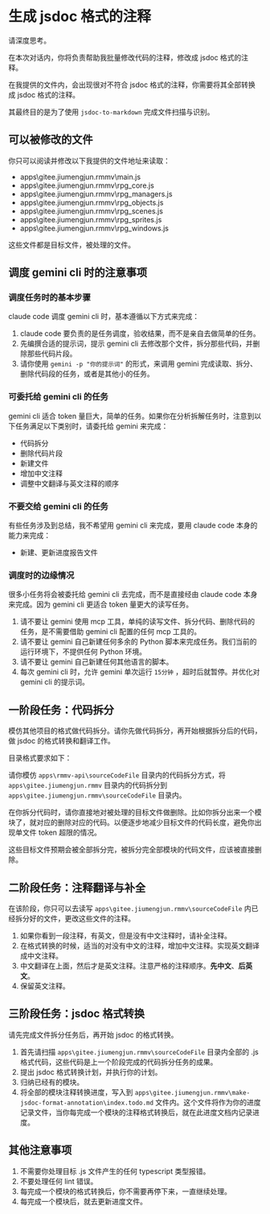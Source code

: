# 生成 jsdoc 格式的注释

请深度思考。

在本次对话内，你将负责帮助我批量修改代码的注释，修改成 jsdoc 格式的注释。

在我提供的文件内，会出现很对不符合 jsdoc 格式的注释，你需要将其全部转换成 jsdoc 格式的注释。

其最终目的是为了使用 `jsdoc-to-markdown` 完成文件扫描与识别。

## 可以被修改的文件

你只可以阅读并修改以下我提供的文件地址来读取：

- apps\gitee.jiumengjun.rmmv\main.js
- apps\gitee.jiumengjun.rmmv\rpg_core.js
- apps\gitee.jiumengjun.rmmv\rpg_managers.js
- apps\gitee.jiumengjun.rmmv\rpg_objects.js
- apps\gitee.jiumengjun.rmmv\rpg_scenes.js
- apps\gitee.jiumengjun.rmmv\rpg_sprites.js
- apps\gitee.jiumengjun.rmmv\rpg_windows.js

这些文件都是目标文件，被处理的文件。

## 调度 gemini cli 时的注意事项

### 调度任务时的基本步骤

claude code 调度 gemini cli 时，基本遵循以下方式来完成：

1. claude code 要负责的是任务调度，验收结果，而不是亲自去做简单的任务。
2. 先编撰合适的提示词，提示 gemini cli 去修改那个文件，拆分那些代码，并删除那些代码片段。
3. 请你使用 `gemini -p "你的提示词"` 的形式，来调用 gemini 完成读取、拆分、删除代码段的任务，或者是其他小的任务。

### 可委托给 gemini cli 的任务

gemini cli 适合 token 量巨大，简单的任务。如果你在分析拆解任务时，注意到以下任务满足以下类别时，请委托给 gemini 来完成：

- 代码拆分
- 删除代码片段
- 新建文件
- 增加中文注释
- 调整中文翻译与英文注释的顺序

### 不要交给 gemini cli 的任务

有些任务涉及到总结，我不希望用 gemini cli 来完成，要用 claude code 本身的能力来完成：

- 新建、更新进度报告文件

### 调度时的边缘情况

很多小任务将会被委托给 gemini cli 去完成，而不是直接经由 claude code 本身来完成。因为 gemini cli 更适合 token 量更大的读写任务。

1. 请不要让 gemini 使用 mcp 工具，单纯的读写文件、拆分代码、删除代码的任务，是不需要借助 gemini cli 配置的任何 mcp 工具的。
2. 请不要让 gemini 自己新建任何多余的 Python 脚本来完成任务。我们当前的运行环境下，不提供任何 Python 环境。
3. 请不要让 gemini 自己新建任何其他语言的脚本。
4. 每次 gemini cli 时，允许 gemini 单次运行 `15分钟` ，超时后就暂停。并优化对 gemini cli 的提示词。

## 一阶段任务：代码拆分

模仿其他项目的格式做代码拆分。请你先做代码拆分，再开始根据拆分后的代码，做 jsdoc 的格式转换和翻译工作。

目录格式要求如下：

请你模仿 `apps\rmmv-api\sourceCodeFile` 目录内的代码拆分方式，将 `apps\gitee.jiumengjun.rmmv` 目录内的代码拆分到 `apps\gitee.jiumengjun.rmmv\sourceCodeFile` 目录内。

在你拆分代码时，请你直接地对被处理的目标文件做删除。比如你拆分出来一个模块了，就对应的删除对应的代码。以便逐步地减少目标文件的代码长度，避免你出现单文件 token 超限的情况。

这些目标文件预期会被全部拆分完，被拆分完全部模块的代码文件，应该被直接删除。

## 二阶段任务：注释翻译与补全

在该阶段，你只可以去读写 `apps\gitee.jiumengjun.rmmv\sourceCodeFile` 内已经拆分好的文件，更改这些文件的注释。

1. 如果你看到一段注释，有英文，但是没有中文注释时，请补全注释。
2. 在格式转换的时候，适当的对没有中文的注释，增加中文注释。实现英文翻译成中文注释。
3. 中文翻译在上面，然后才是英文注释。注意严格的注释顺序。**先中文**、**后英文**。
4. 保留英文注释。

## 三阶段任务：jsdoc 格式转换

请先完成文件拆分任务后，再开始 jsdoc 的格式转换。

1. 首先请扫描 `apps\gitee.jiumengjun.rmmv\sourceCodeFile` 目录内全部的 .js 格式代码，这些代码是上一个阶段完成的代码拆分任务的成果。
2. 提出 jsdoc 格式转换计划，并执行你的计划。
3. 归纳已经有的模块。
4. 将全部的模块注释转换进度，写入到 `apps\gitee.jiumengjun.rmmv\make-jsdoc-format-annotation\index.todo.md` 文件内。这个文件将作为你的进度记录文件，当你每完成一个模块的注释格式转换后，就在此进度文档内记录进度。

## 其他注意事项

1. 不需要你处理目标 .js 文件产生的任何 typescript 类型报错。
2. 不要处理任何 lint 错误。
3. 每完成一个模块的格式转换后，你不需要再停下来，一直继续处理。
4. 每完成一个模块后，就去更新进度文件。
